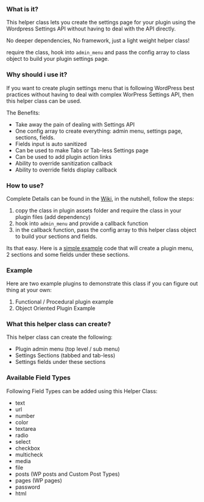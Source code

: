### What is it?
This helper class lets you create the settings page for your plugin using the Wordpress Settings API without having to deal with the API directly.
 
No deeper dependencies, No framework, just a light weight helper class!

require the class, hook into `admin_menu` and pass the config array to class object to build your plugin settings page.

### Why should i use it?
If you want to create plugin settings menu that is following WordPress best practices without having to deal with complex WorPress Settings API, then this helper class can be used. 

The Benefits:
* Take away the pain of dealing with Settings API
* One config array to create everything: admin menu, settings page, sections, fields.
* Fields input is auto sanitized
* Can be used to make Tabs or Tab-less Settings page
* Can be used to add plugin action links
* Ability to override sanitization callback
* Ability to override fields display callback  

### How to use?

Complete Details can be found in the [Wiki](https://github.com/boospot/boo-settings-helper/wiki), in the nutshell, follow the steps:
                   
1. copy the class in plugin assets folder and require the class in your plugin files (add dependency)
2. hook into `admin_menu` and provide a callback function
3. in the callback function, pass the config array to this helper class object to build your sections and fields.
 
Its that easy. Here is a [simple example](https://github.com/boospot/boo-settings-helper/wiki/Simple-Example) code that will create a plugin menu, 2 sections and some fields under these sections.

### Example

Here are two example plugins to demonstrate this class if you can figure out thing at your own:
1. Functional / Procedural plugin example
2. Object Oriented Plugin Example


### What this helper class can create?
This helper class can create the following:
- Plugin admin menu (top level / sub menu)
- Settings Sections (tabbed and tab-less)
- Settings fields under these sections

### Available Field Types

Following Field Types can be added using this Helper Class:

* text
* url
* number
* color
* textarea
* radio
* select
* checkbox
* multicheck
* media
* file
* posts (WP posts and Custom Post Types)
* pages (WP pages)
* password 
* html
